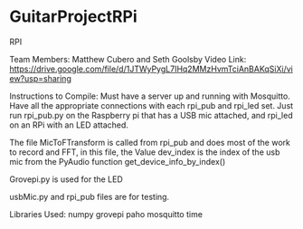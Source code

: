 # GuitarProjectRPi
RPI

Team Members: Matthew Cubero and Seth Goolsby
Video Link: https://drive.google.com/file/d/1JTWyPygL7IHq2MMzHvmTciAnBAKqSiXi/view?usp=sharing

Instructions to Compile:
Must have a server up and running with Mosquitto. Have all the appropriate connections with each rpi_pub and rpi_led set. Just run rpi_pub.py on the Raspberry pi that has a USB mic attached, and rpi_led on an RPi with an LED attached.

The file MicToFTransform is called from rpi_pub and does most of the work to record and FFT, in this file, the Value dev_index is the index of the usb mic from the PyAudio function get_device_info_by_index()

Grovepi.py is used for the LED

usbMic.py and rpi_pub files are for testing. 

Libraries Used:
numpy
grovepi
paho
mosquitto
time